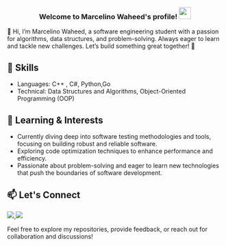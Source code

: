 
<h3 align="center">
  Welcome to Marcelino Waheed's profile!
  <img src="https://media.giphy.com/media/hvRJCLFzcasrR4ia7z/giphy.gif" width="28">
</h3>



👋 Hi, I’m Marcelino Waheed, a software engineering student with a passion for algorithms, data structures, and problem-solving. Always eager to learn and tackle new challenges. Let’s build something great together! 🚀

## 🔧 Skills

- Languages: C++ , C#, Python,Go
- Technical: Data Structures and Algorithms, Object-Oriented Programming (OOP)


## 🌱 Learning & Interests

- Currently diving deep into software testing methodologies and tools, focusing on building robust and reliable software.
- Exploring code optimization techniques to enhance performance and efficiency.
- Passionate about problem-solving and eager to learn new technologies that push the boundaries of software development.

## 📫 Let's Connect
<a href="http://www.linkedin.com/in/marcelino-waheed-1415b4260" target="_blank">
  <img src="https://img.shields.io/badge/-Marcelino%20Waheed-0077B5?style=for-the-badge&logo=linkedin&logoColor=white"/>
</a>
<a href="https://www.facebook.com/share/1Ni5oQ6jbn/" target="_blank">
  <img src="https://img.shields.io/badge/-Marcelino%20Waheed-0077B5?style=for-the-badge&logo=Facebook&logoColor=white"/>
</a>

Feel free to explore my repositories, provide feedback, or reach out for collaboration and discussions!
